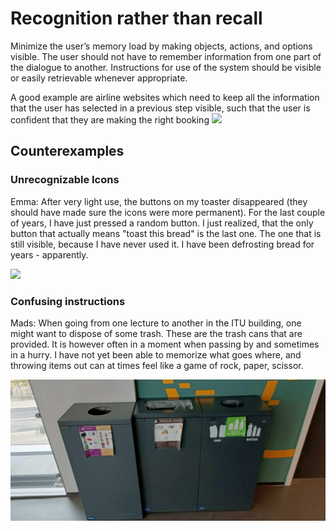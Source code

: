 # Recognition rather than recall

Minimize the user’s memory load by making objects, actions, and options visible. The user should not have to remember information from one part of the dialogue to another. Instructions for use of the system should be visible or easily retrievable whenever appropriate.

A good example are airline websites which need to keep all the information that the user has selected in a previous step visible, such that the user is confident that they are making the right booking 
![](images/redesigned-flight-search.png)

## Counterexamples
### Unrecognizable Icons 
Emma: After very light use, the buttons on my toaster disappeared (they should have made sure the icons were more permanent). For the last couple of years, I have just pressed a random button. I just realized, that the only button that actually means "toast this bread" is the last one. The one that is still visible, because I have never used it. I have been defrosting bread for years - apparently.

![](images/emma-toaster-buttons.png) 


### Confusing instructions
Mads: When going from one lecture to another in the ITU building, one might want to dispose of some trash. These are the trash cans that are provided. It is however often in a moment when passing by and sometimes in a hurry. I have not yet been able to memorize what goes where, and throwing items out can at times feel like a game of rock, paper, scissor. 


![](images/Mads_confusing_recycling.jpg)
